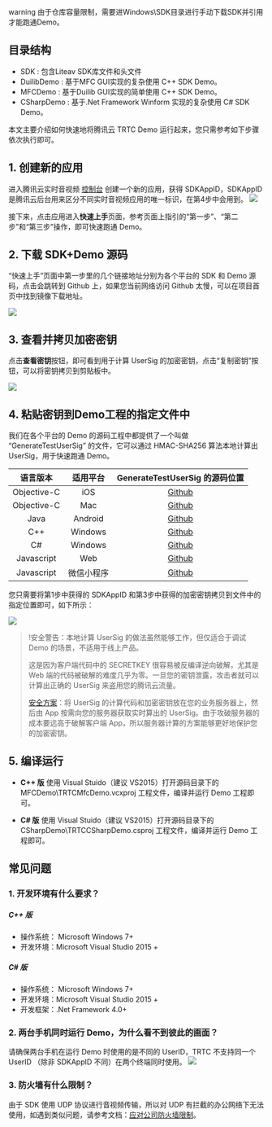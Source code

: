 warning 由于仓库容量限制，需要进Windows\SDK目录进行手动下载SDK并引用才能跑通Demo。

## 目录结构
- SDK : 包含Liteav SDK库文件和头文件
- DuilibDemo : 基于MFC GUI实现的复杂使用 C++ SDK Demo。
- MFCDemo : 基于Duilib GUI实现的简单使用 C++ SDK Demo。
- CSharpDemo :  基于.Net Framework Winform 实现的复杂使用 C# SDK Demo。

本文主要介绍如何快速地将腾讯云 TRTC Demo 运行起来，您只需参考如下步骤依次执行即可。

## 1. 创建新的应用
进入腾讯云实时音视频 [控制台](https://console.cloud.tencent.com/rav) 创建一个新的应用，获得 SDKAppID，SDKAppID 是腾讯云后台用来区分不同实时音视频应用的唯一标识，在第4步中会用到。
![](https://main.qcloudimg.com/raw/b9d211494b6ec8fcea765d1518b228a1.png)

接下来，点击应用进入**快速上手**页面，参考页面上指引的“第一步”、“第二步”和“第三步”操作，即可快速跑通 Demo。

## 2. 下载 SDK+Demo 源码
“快速上手”页面中第一步里的几个链接地址分别为各个平台的 SDK 和 Demo 源码，点击会跳转到 Github 上，如果您当前网络访问 Github 太慢，可以在项目首页中找到镜像下载地址。

![](https://main.qcloudimg.com/raw/d56b4e4434da42d1a3b8e3540cf6718e.png)

## 3. 查看并拷贝加密密钥
点击**查看密钥**按钮，即可看到用于计算 UserSig 的加密密钥，点击“复制密钥”按钮，可以将密钥拷贝到剪贴板中。

![](https://main.qcloudimg.com/raw/5843542ec2e0446d326d7d44f96a5ec0.png)

<h2 id="CopyKey"> 4. 粘贴密钥到Demo工程的指定文件中 </h2>
我们在各个平台的 Demo 的源码工程中都提供了一个叫做 “GenerateTestUserSig” 的文件，它可以通过 HMAC-SHA256 算法本地计算出 UserSig，用于快速跑通 Demo。

| 语言版本 |  适用平台 | GenerateTestUserSig 的源码位置 |
|:---------:|:---------:|:---------:|
| Objective-C | iOS  | [Github](https://github.com/tencentyun/TRTCSDK/tree/master/iOS/TRTCDemo/TRTC/GenerateTestUserSig.h)|
| Objective-C | Mac  | [Github](https://github.com/tencentyun/TRTCSDK/tree/master/Mac/TRTCDemo/TRTC/GenerateTestUserSig.h)|
| Java | Android  | [Github](https://github.com/tencentyun/TRTCSDK/tree/master/Android/TRTCDemo/app/src/main/java/com/tencent/liteav/demo/trtc/debug/GenerateTestUserSig.java) |
| C++ | Windows | [Github](https://github.com/tencentyun/TRTCSDK/tree/master/Windows/DuilibDemo/GenerateTestUserSig.h)|
| C# | Windows | [Github](https://github.com/tencentyun/TRTCSDK/tree/master/Windows/CSharpDemo/GenerateTestUserSig.cs)|
| Javascript | Web | [Github](https://github.com/tencentyun/TRTCSDK/tree/master/H5/js/debug/GenerateTestUserSig.js)|
| Javascript | 微信小程序 | [Github](https://github.com/tencentyun/TRTCSDK/tree/master/WXMini/pages/webrtc-room/debug/GenerateTestUserSig.js)|

您只需要将第1步中获得的 SDKAppID 和第3步中获得的加密密钥拷贝到文件中的指定位置即可，如下所示：

![](https://main.qcloudimg.com/raw/d326435f91c68b3f4dd89f74b2c92d9d.jpg)

> !安全警告：本地计算 UserSig 的做法虽然能够工作，但仅适合于调试 Demo 的场景，不适用于线上产品。
> 
> 这是因为客户端代码中的 SECRETKEY 很容易被反编译逆向破解，尤其是 Web 端的代码被破解的难度几乎为零。一旦您的密钥泄露，攻击者就可以计算出正确的 UserSig 来盗用您的腾讯云流量。
> 
> [安全方案](https://cloud.tencent.com/document/product/647/17275#Server)：将 UserSig 的计算代码和加密密钥放在您的业务服务器上，然后由 App 按需向您的服务器获取实时算出的 UserSig。由于攻破服务器的成本要远高于破解客户端 App，所以服务器计算的方案能够更好地保护您的加密密钥。

## 5. 编译运行
- **C++ 版**
使用 Visual Stuido（建议 VS2015）打开源码目录下的 MFCDemo\TRTCMfcDemo.vcxproj 工程文件，编译并运行 Demo 工程即可。

- **C# 版**
使用 Visual Stuido（建议 VS2015）打开源码目录下的 CSharpDemo\TRTCCSharpDemo.csproj 工程文件，编译并运行 Demo 工程即可。

## 常见问题

### 1. 开发环境有什么要求？

##### C++ 版

* 操作系统： Microsoft Windows 7+
* 开发环境：Microsoft Visual Studio 2015 +

##### C# 版

* 操作系统： Microsoft Windows 7+
* 开发环境：Microsoft Visual Studio 2015 +
* 开发框架：.Net Framework 4.0+

### 2. 两台手机同时运行 Demo，为什么看不到彼此的画面？
请确保两台手机在运行 Demo 时使用的是不同的 UserID，TRTC 不支持同一个 UserID （除非 SDKAppID 不同）在两个终端同时使用。
![](https://main.qcloudimg.com/raw/c7b1589e1a637cf502c6728f3c3c4f99.png)

### 3. 防火墙有什么限制？
由于 SDK 使用 UDP 协议进行音视频传输，所以对 UDP 有拦截的办公网络下无法使用，如遇到类似问题，请参考文档：[应对公司防火墙限制](https://cloud.tencent.com/document/product/647/34399)。
